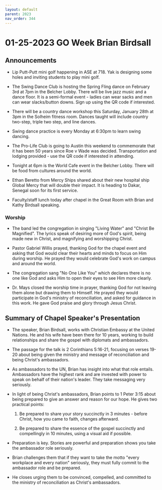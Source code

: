 ```yaml
---
layout: default
parent: 2023
nav_order: 344
---
```


# 01-25-2023 GO Week Brian Birdsall



## Announcements

- Lip Putt-Putt mini golf happening in ASE at 718. Yak is designing some holes and inviting students to play mini golf. 

- The Swing Dance Club is hosting the Spring Fling dance on February 3rd at 7pm in the Belcher Lobby. There will be live jazz music and a dance floor. It is a semi-formal event - ladies can wear sacks and men can wear slacks/button downs. Sign up using the QR code if interested. 

- There will be a country dance workshop this Saturday, January 28th at 3pm in the Solheim fitness room. Dances taught will include country two-step, triple two step, and line dances. 

- Swing dance practice is every Monday at 6:30pm to learn swing dancing.

- The Pro-Life Club is going to Austin this weekend to commemorate that it has been 50 years since Roe v Wade was decided. Transportation and lodging provided - use the QR code if interested in attending. 

- Tonight at 6pm is the World Cafe event in the Belcher Lobby. There will be food from cultures around the world.

- Ethan Beretto from Mercy Ships shared about their new hospital ship Global Mercy that will double their impact. It is heading to Dakar, Senegal soon for its first service.

- Faculty/staff lunch today after chapel in the Great Room with Brian and Kathy Birdsall speaking.


### Worship

- The band led the congregation in singing "Living Water" and "Christ Be Magnified". The lyrics speak of desiring more of God's spirit, being made new in Christ, and magnifying and worshipping Christ.

- Pastor Gabriel Willis prayed, thanking God for the chapel event and asking that God would clear their hearts and minds to focus on Him during worship. He prayed they would celebrate God's work on campus and around the world. 

- The congregation sang "No One Like You" which declares there is no one like God and asks Him to open their eyes to see Him more clearly.

- Dr. Mays closed the worship time in prayer, thanking God for not leaving them alone but drawing them to Himself. He prayed they would participate in God's ministry of reconciliation, and asked for guidance in this work. He gave God praise and glory through Jesus Christ.


## Summary of Chapel Speaker's Presentation

- The speaker, Brian Birdsall, works with Christian Embassy at the United Nations. He and his wife have been there for 10 years, working to build relationships and share the gospel with diplomats and ambassadors. 

- The passage for the talk is 2 Corinthians 5:16-21, focusing on verses 19-20 about being given the ministry and message of reconciliation and being Christ's ambassadors.

- As ambassadors to the UN, Brian has insight into what that role entails. Ambassadors have the highest rank and are invested with power to speak on behalf of their nation's leader. They take messaging very seriously. 

- In light of being Christ's ambassadors, Brian points to 1 Peter 3:15 about being prepared to give an answer and reason for our hope. He gives two practical points:

  1. Be prepared to share your story succinctly in 3 minutes - before Christ, how you came to faith, changes afterward.

  2. Be prepared to share the essence of the gospel succinctly and compellingly in 10 minutes, using a visual aid if possible.

- Preparation is key. Stories are powerful and preparation shows you take the ambassador role seriously. 

- Brian challenges them that if they want to take the motto "every workplace and every nation" seriously, they must fully commit to the ambassador role and be prepared. 

- He closes urging them to be convinced, compelled, and committed to the ministry of reconciliation as Christ's ambassadors.